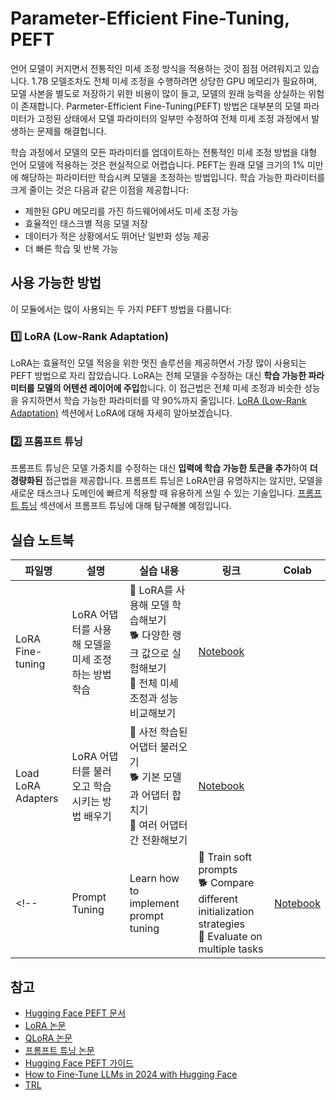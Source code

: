 # Parameter-Efficient Fine-Tuning, PEFT

언어 모델이 커지면서 전통적인 미세 조정 방식을 적용하는 것이 점점 어려워지고 있습니다. 1.7B 모델조차도 전체 미세 조정을 수행하려면 상당한 GPU 메모리가 필요하며, 모델 사본을 별도로 저장하기 위한 비용이 많이 들고, 모델의 원래 능력을 상실하는 위험이 존재합니다. Parmeter-Efficient Fine-Tuning(PEFT) 방법은 대부분의 모델 파라미터가 고정된 상태에서 모델 파라미터의 일부만 수정하여 전체 미세 조정 과정에서 발생하는 문제를 해결헙니다.

학습 과정에서 모델의 모든 파라미터를 업데이트하는 전통적인 미세 조정 방법을 대형 언어 모델에 적용하는 것은 현실적으로 어렵습니다. PEFT는 원래 모델 크기의 1% 미만에 해당하는 파라미터만 학습시켜 모델을 조정하는 방법입니다. 학습 가능한 파라미터를 크게 줄이는 것은 다음과 같은 이점을 제공합니다:

- 제한된 GPU 메모리를 가진 하드웨어에서도 미세 조정 가능
- 효율적인 태스크별 적응 모델 저장
- 데이터가 적은 상황에서도 뛰어난 일반화 성능 제공
- 더 빠른 학습 및 반복 가능

## 사용 가능한 방법

이 모듈에서는 많이 사용되는 두 가지 PEFT 방법을 다룹니다:

### 1️⃣ LoRA (Low-Rank Adaptation)

LoRA는 효율적인 모델 적응을 위한 멋진 솔루션을 제공하면서 가장 많이 사용되는 PEFT 방법으로 자리 잡았습니다. LoRA는 전체 모델을 수정하는 대신 **학습 가능한 파라미터를 모델의 어텐션 레이어에 주입**합니다. 이 접근법은 전체 미세 조정과 비슷한 성능을 유지하면서 학습 가능한 파라미터를 약 90%까지 줄입니다. [LoRA (Low-Rank Adaptation)](./lora_adapters.md) 섹션에서 LoRA에 대해 자세히 알아보겠습니다.
 
### 2️⃣ 프롬프트 튜닝

프롬프트 튜닝은 모델 가중치를 수정하는 대신 **입력에 학습 가능한 토큰을 추가**하여 **더 경량화된** 접근법을 제공합니다. 프롬프트 튜닝은 LoRA만큼 유명하지는 않지만, 모델을 새로운 태스크나 도메인에 빠르게 적용할 때 유용하게 쓰일 수 있는 기술입니다. [프롬프트 튜닝](./prompt_tuning.md) 섹션에서 프롬프트 튜닝에 대해 탐구해볼 예정입니다.

## 실습 노트북

| 파일명 | 설명 | 실습 내용 | 링크 | Colab |
|-------|-------------|----------|------|-------|
| LoRA Fine-tuning | LoRA 어댑터를 사용해 모델을 미세 조정하는 방법 학습 | 🐢 LoRA를 사용해 모델 학습해보기<br>🐕 다양한 랭크 값으로 실험해보기<br>🦁 전체 미세 조정과 성능 비교해보기 | [Notebook](../../../notebooks/ko/3_parameter_efficient_finetuning/finetune_sft_peft.ipynb) | <a target="_blank" href="https://colab.research.google.com/github/huggingface/smol-course/blob/main/notebooks/ko/3_parameter_efficient_finetuning//colab.research.google.com/assets/colab-badge.svg" alt="Open In Colab"/></a> |
| Load LoRA Adapters | LoRA 어댑터를 불러오고 학습시키는 방법 배우기 | 🐢 사전 학습된 어댑터 불러오기<br>🐕 기본 모델과 어댑터 합치기<br>🦁 여러 어댑터 간 전환해보기 | [Notebook](../../../notebooks/ko/3_parameter_efficient_finetuning/load_lora_adapter_example.ipynb) | <a target="_blank" href="https://colab.research.google.com/github/huggingface/smol-course/blob/main/notebooks/ko/3_parameter_efficient_finetuning//colab.research.google.com/assets/colab-badge.svg" alt="Open In Colab"/></a> |
<!-- | Prompt Tuning | Learn how to implement prompt tuning | 🐢 Train soft prompts<br>🐕 Compare different initialization strategies<br>🦁 Evaluate on multiple tasks | [Notebook](../../../notebooks/ko/3_parameter_efficient_finetuning/prompt_tuning_example.ipynb) | <a target="_blank" href="https://colab.research.google.com/github/huggingface/smol-course/blob/main/notebooks/ko/3_parameter_efficient_finetuning/prompt_tuning_example.ipynb"><img src="https://colab.research.google.com/assets/colab-badge.svg" alt="Open In Colab"/></a> | -->

## 참고
- [Hugging Face PEFT 문서](https://huggingface.co/docs/peft)
- [LoRA 논문](https://arxiv.org/abs/2106.09685)
- [QLoRA 논문](https://arxiv.org/abs/2305.14314)
- [프롬프트 튜닝 논문](https://arxiv.org/abs/2104.08691)
- [Hugging Face PEFT 가이드](https://huggingface.co/blog/peft)
- [How to Fine-Tune LLMs in 2024 with Hugging Face](https://www.philschmid.de/fine-tune-llms-in-2024-with-trl) 
- [TRL](https://huggingface.co/docs/trl/index)